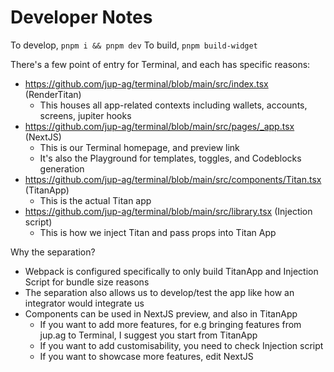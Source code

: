 # Developer Notes

To develop, `pnpm i && pnpm dev`
To build, `pnpm build-widget`

There's a few point of entry for Terminal, and each has specific reasons:

- https://github.com/jup-ag/terminal/blob/main/src/index.tsx (RenderTitan)
  - This houses all app-related contexts including wallets, accounts, screens, jupiter hooks
- https://github.com/jup-ag/terminal/blob/main/src/pages/_app.tsx (NextJS)
  - This is our Terminal homepage, and preview link
  - It's also the Playground for templates, toggles, and Codeblocks generation
- https://github.com/jup-ag/terminal/blob/main/src/components/Titan.tsx (TitanApp)
  - This is the actual Titan app
- https://github.com/jup-ag/terminal/blob/main/src/library.tsx (Injection script)
  - This is how we inject Titan and pass props into Titan App

Why the separation?

- Webpack is configured specifically to only build TitanApp and Injection Script for bundle size reasons
- The separation also allows us to develop/test the app like how an integrator would integrate us
- Components can be used in NextJS preview, and also in TitanApp
  - If you want to add more features, for e.g bringing features from jup.ag to Terminal, I suggest you start from TitanApp
  - If you want to add customisability, you need to check Injection script
  - If you want to showcase more features, edit NextJS
